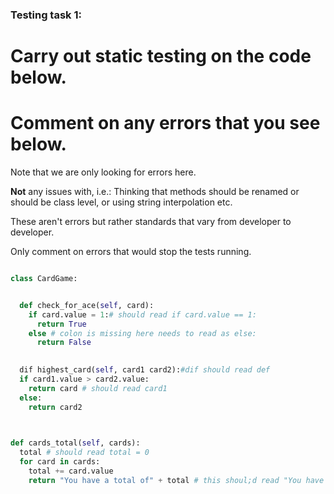 ### Testing task 1:

# Carry out static testing on the code below.
# Comment on any errors that you see below.

Note that we are only looking for errors here.

**Not** any issues with, i.e.: 
Thinking that methods should be renamed or should be class level, or using string interpolation etc. 

These aren't errors but rather standards that vary from developer to developer. 

Only comment on errors that would stop the tests running.

```python

class CardGame:


  def check_for_ace(self, card):
    if card.value = 1:# should read if card.value == 1:
      return True
    else # colon is missing here needs to read as else:
      return False
   

  dif highest_card(self, card1 card2):#dif should read def
  if card1.value > card2.value:
    return card # should read card1
  else:
    return card2
  


def cards_total(self, cards):
  total # should read total = 0
  for card in cards:
    total += card.value
    return "You have a total of" + total # this shoul;d read "You have a total of #f{total}"
  
```
